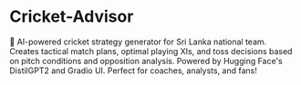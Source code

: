 # Cricket-Advisor
🏏 AI-powered cricket strategy generator for Sri Lanka national team. Creates tactical match plans, optimal playing XIs, and toss decisions based on pitch conditions and opposition analysis. Powered by Hugging Face's DistilGPT2 and Gradio UI. Perfect for coaches, analysts, and fans!

